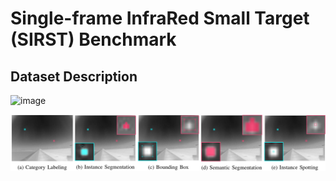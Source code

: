 Single-frame InfraRed Small Target (SIRST) Benchmark
==============

## Dataset Description


![image](./gallery.png)

![annotation](./annotation.png)


